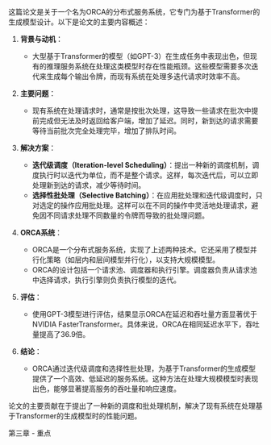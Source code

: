 


这篇论文是关于一个名为ORCA的分布式服务系统，它专门为基于Transformer的生成模型设计。以下是论文的主要内容概述：

1. **背景与动机**：
   - 大型基于Transformer的模型（如GPT-3）在生成任务中表现出色，但现有的推理服务系统在处理这类模型时存在性能瓶颈。这些模型需要多次迭代来生成每个输出令牌，而现有系统在处理多迭代请求时效率不高。

2. **主要问题**：
   - 现有系统在处理请求时，通常是按批次处理，这导致一些请求在批次中提前完成但无法及时返回给客户端，增加了延迟。同时，新到达的请求需要等待当前批次完全处理完毕，增加了排队时间。

3. **解决方案**：
   - **迭代级调度（Iteration-level Scheduling）**：提出一种新的调度机制，调度执行时以迭代为单位，而不是整个请求。这样，每次迭代后，可以立即处理新到达的请求，减少等待时间。
   - **选择性批处理（Selective Batching）**：在应用批处理和迭代级调度时，只对选定的操作应用批处理。这样可以在不同的操作中灵活地处理请求，避免因不同请求处理不同数量的令牌而导致的批处理问题。

4. **ORCA系统**：
   - ORCA是一个分布式服务系统，实现了上述两种技术。它还采用了模型并行化策略（如层内和层间模型并行化），以支持大规模模型。
   - ORCA的设计包括一个请求池、调度器和执行引擎。调度器负责从请求池中选择请求，执行引擎则负责执行模型的迭代。

5. **评估**：
   - 使用GPT-3模型进行评估，结果显示ORCA在延迟和吞吐量方面显著优于NVIDIA FasterTransformer。具体来说，ORCA在相同延迟水平下，吞吐量提高了36.9倍。

6. **结论**：
   - ORCA通过迭代级调度和选择性批处理，为基于Transformer的生成模型提供了一个高效、低延迟的服务系统。这种方法在处理大规模模型时表现出色，能够显著提高服务的吞吐量和响应速度。

论文的主要贡献在于提出了一种新的调度和批处理机制，解决了现有系统在处理基于Transformer的生成模型时的性能问题。



第三章 - 重点








